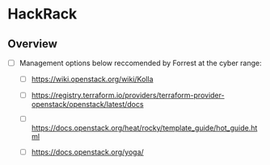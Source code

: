 # HackRack

## Overview


- [ ] Management options below reccomended by Forrest at the cyber range:
  - [ ]  https://wiki.openstack.org/wiki/Kolla
  - [ ]  https://registry.terraform.io/providers/terraform-provider-openstack/openstack/latest/docs
  - [ ]  https://docs.openstack.org/heat/rocky/template_guide/hot_guide.html
  - [ ]  https://docs.openstack.org/yoga/

